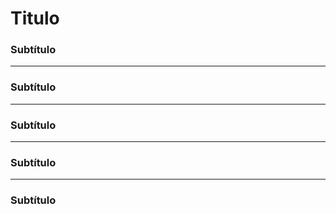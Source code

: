 # Titulo

###  Subtítulo 







---

### Subtítulo 









---

### Subtítulo 









---

### Subtítulo 









---

### Subtítulo 





